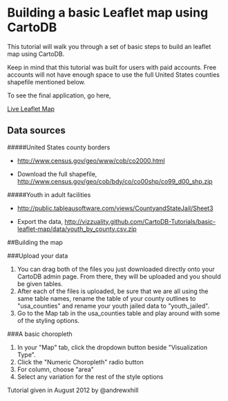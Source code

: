 Building a basic Leaflet map using CartoDB
== 

This tutorial will walk you through a set of basic steps to build an leaflet map using CartoDB. 

Keep in mind that this tutorial was built for users with paid accounts. Free accounts will not have enough space to use the full United States counties shapefile mentioned below.

To see the final application, go here,

[Live Leaflet Map](http://vizzuality.github.com/CartoDB-Tutorials/basic-leaflet-map/index.html)

## Data sources

#####United States county borders

  - http://www.census.gov/geo/www/cob/co2000.html

  - Download the full shapefile, http://www.census.gov/geo/cob/bdy/co/co00shp/co99_d00_shp.zip

#####Youth in adult facilities

  - http://public.tableausoftware.com/views/CountyandStateJail/Sheet3

  - Export the data, http://vizzuality.github.com/CartoDB-Tutorials/basic-leaflet-map/data/youth_by_county.csv.zip

##Building the map

###Upload your data

1. You can drag both of the files you just downloaded directly onto your CartoDB admin page. From there, they will be uploaded and you should be given tables. 
2. After each of the files is uploaded, be sure that we are all using the same table names, rename the table of your county outlines to "usa_counties" and rename your youth jailed data to "youth_jailed".
3. Go to the Map tab in the usa_counties table and play around with some of the styling options.

###A basic choropleth

1. In your "Map" tab, click the dropdown button beside "Visualization Type".
2. Click the "Numeric Choropleth" radio button
3. For column, choose "area"
4. Select any variation for the rest of the style options













Tutorial given in August 2012 by @andrewxhill